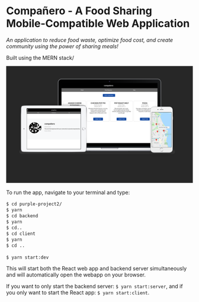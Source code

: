 # Compañero - A Food Sharing Mobile-Compatible Web Application

*An application to reduce food waste, optimize food cost, and create community using the power of sharing meals!*

Built using the MERN stack/

![screenshots](companero.png)


To run the app, navigate to your terminal and type: 
```
$ cd purple-project2/
$ yarn
$ cd backend
$ yarn
$ cd..
$ cd client
$ yarn
$ cd ..

$ yarn start:dev
```
This will start both the React web app and backend server simultaneously and will automatically open the webapp on your browser.

If you want to only start the backend server: `$ yarn start:server`, and if you only want to start the React app: `$ yarn start:client`.
